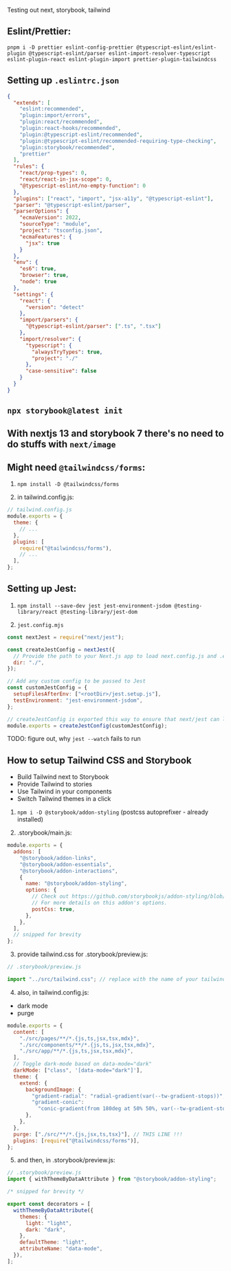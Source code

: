 Testing out next, storybook, tailwind

## Eslint/Prettier:

`pnpm i -D prettier eslint-config-prettier @typescript-eslint/eslint-plugin @typescript-eslint/parser eslint-import-resolver-typescript eslint-plugin-react eslint-plugin-import prettier-plugin-tailwindcss`

## Setting up `.eslintrc.json`

```json
{
  "extends": [
    "eslint:recommended",
    "plugin:import/errors",
    "plugin:react/recommended",
    "plugin:react-hooks/recommended",
    "plugin:@typescript-eslint/recommended",
    "plugin:@typescript-eslint/recommended-requiring-type-checking",
    "plugin:storybook/recommended",
    "prettier"
  ],
  "rules": {
    "react/prop-types": 0,
    "react/react-in-jsx-scope": 0,
    "@typescript-eslint/no-empty-function": 0
  },
  "plugins": ["react", "import", "jsx-a11y", "@typescript-eslint"],
  "parser": "@typescript-eslint/parser",
  "parserOptions": {
    "ecmaVersion": 2022,
    "sourceType": "module",
    "project": "tsconfig.json",
    "ecmaFeatures": {
      "jsx": true
    }
  },
  "env": {
    "es6": true,
    "browser": true,
    "node": true
  },
  "settings": {
    "react": {
      "version": "detect"
    },
    "import/parsers": {
      "@typescript-eslint/parser": [".ts", ".tsx"]
    },
    "import/resolver": {
      "typescript": {
        "alwaysTryTypes": true,
        "project": "./"
      },
      "case-sensitive": false
    }
  }
}
```

## `npx storybook@latest init`

## With nextjs 13 and storybook 7 there's no need to do stuffs with `next/image`

## Might need `@tailwindcss/forms`:

1. `npm install -D @tailwindcss/forms`

2. in tailwind.config.js:

```js
// tailwind.config.js
module.exports = {
  theme: {
    // ...
  },
  plugins: [
    require("@tailwindcss/forms"),
    // ...
  ],
};
```

## Setting up Jest:

1. `npm install --save-dev jest jest-environment-jsdom @testing-library/react @testing-library/jest-dom`

2. `jest.config.mjs`

```js
const nextJest = require("next/jest");

const createJestConfig = nextJest({
  // Provide the path to your Next.js app to load next.config.js and .env files in your test environment
  dir: "./",
});

// Add any custom config to be passed to Jest
const customJestConfig = {
  setupFilesAfterEnv: ["<rootDir>/jest.setup.js"],
  testEnvironment: "jest-environment-jsdom",
};

// createJestConfig is exported this way to ensure that next/jest can load the Next.js config which is async
module.exports = createJestConfig(customJestConfig);
```

TODO: figure out, why `jest --watch` fails to run

## How to setup Tailwind CSS and Storybook

- Build Tailwind next to Storybook
- Provide Tailwind to stories
- Use Tailwind in your components
- Switch Tailwind themes in a click

1. `npm i -D @storybook/addon-styling` (postcss autoprefixer - already installed)

2. .storybook/main.js:

```js
module.exports = {
  addons: [
    "@storybook/addon-links",
    "@storybook/addon-essentials",
    "@storybook/addon-interactions",
    {
      name: "@storybook/addon-styling",
      options: {
        // Check out https://github.com/storybookjs/addon-styling/blob/main/docs/api.md
        // For more details on this addon's options.
        postCss: true,
      },
    },
  ],
  // snipped for brevity
};
```

3. provide tailwind.css for .storybook/preview.js:

```js
// .storybook/preview.js

import "../src/tailwind.css"; // replace with the name of your tailwind css file
```

4. also, in tailwind.config.js:

- dark mode
- purge

```js
module.exports = {
  content: [
    "./src/pages/**/*.{js,ts,jsx,tsx,mdx}",
    "./src/components/**/*.{js,ts,jsx,tsx,mdx}",
    "./src/app/**/*.{js,ts,jsx,tsx,mdx}",
  ],
  // Toggle dark-mode based on data-mode="dark"
  darkMode: ["class", '[data-mode="dark"]'],
  theme: {
    extend: {
      backgroundImage: {
        "gradient-radial": "radial-gradient(var(--tw-gradient-stops))",
        "gradient-conic":
          "conic-gradient(from 180deg at 50% 50%, var(--tw-gradient-stops))",
      },
    },
  },
  purge: ["./src/**/*.{js,jsx,ts,tsx}"], // THIS LINE !!!
  plugins: [require("@tailwindcss/forms")],
};
```

5. and then, in .storybook/preview.js:

```js
// .storybook/preview.js
import { withThemeByDataAttribute } from "@storybook/addon-styling";

/* snipped for brevity */

export const decorators = [
  withThemeByDataAttribute({
    themes: {
      light: "light",
      dark: "dark",
    },
    defaultTheme: "light",
    attributeName: "data-mode",
  }),
];
```
